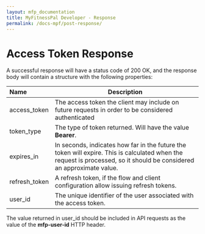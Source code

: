 ```yaml
---
layout: mfp_documentation
title: MyFitnessPal Developer - Response
permalink: /docs-mpf/post-response/
---
```


# Access Token Response

A successful response will have a status code of ​200 OK,​ and the response body will contain a structure with the following properties:

**Name** | **Description** 
 :--- | --- 
 access_token | The access token the client may include on future requests in order to be considered authenticated
 token_type | The type of token returned. Will have the value **​Bearer​**.
 expires_in | In seconds, indicates how far in the future the token will expire. This is calculated when the request is processed, so it should be considered an approximate value.
 refresh_token | A refresh token, if the flow and client configuration allow issuing refresh tokens.
 user_id | The unique identifier of the user associated with the access token.
 
 The value returned in ​user_id should be included in API requests as the value of the **mfp-user-id**​ HTTP header.